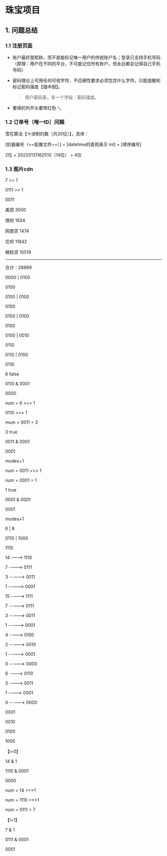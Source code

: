 # 珠宝项目

## 1. 问题总结

### 1.1 注册页面

- 账户最好是昵称，而不是能标记唯一用户的传统账户名；登录只支持手机号码（原理：用户在不同的平台，不可能记住所有账户，但永远都会记得自己手机号码）

- 密码理论上可用任何可视字符，不应硬性要求必须包含什么字符。只能提醒和标记密码强度【强中弱】。

  >  用户密码表，多一个字段：密码强度。

- 要填的列开头要带红色 `*`。

### 1.2 订单号（唯一ID）问题

雪花算法【十进制的数（共20位）】，具体：

[机器编号（==配置文件==）] + [datetime的直观表示 int] + [顺序编号]

  2位        +   20220131162510（14位） +   4位



### 1.3 图片cdn





















7 >> 1



0111 >> 1

0011





美团 3000

借呗 1834

网商贷 1474

花呗 11842

微粒贷 10519

-----------------------

合计：28669









0000 | 0100

0100

0100 | 0100

0100

0100 | 0100

0100

0100 | 0010

0110

0110 | 0100

0110











6  false

0110 & 0001 

0000



num = 6 >>> 1

0110 >>> 1

mum = 0011 = 3



3  true

0011 & 0001

0001

modes+1



num = 0011 >>> 1

num = 0001 = 1



1 true

0001 & 0001

0001

modes+1













6 | 8

0110 | 1000

1110











14 ---> 1110

7	----> 0111

3	 -----> 0011

1	----->  0001



15 ----> 1111

7	-----> 0111

3	-----> 0011

1	-----> 0001







4  ----> 0100

2  -----> 0010

1    -----> 0001

0  -----> 0000



6 ---->  0110

3 ---->  0011

1 ---->  0001

0 -----> 0000





0001

0010

0100

1000













【i=0】

14 & 1

1110 & 0001

0000



num = 14 >>>1

num =  1110 >>>1

num =  0111 = 7



【i=1】

7 & 1

0111 & 0001

0001









